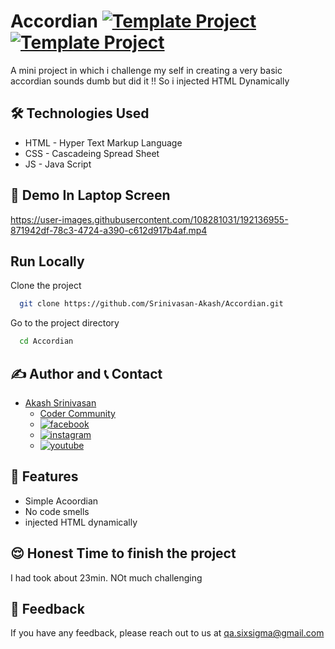 # Accordian [![Template Project](https://img.shields.io/badge/Web-App-red)](http://www.gnu.org/licenses/agpl-3.0) [![Template Project](https://img.shields.io/badge/Technologies%20-HTML%2FCSS%2FJS-brightgreen)](http://www.gnu.org/licenses/agpl-3.0)

A mini project in which i challenge my self in creating a very basic accordian sounds dumb but did it !! So i injected HTML Dynamically

## 🛠 Technologies Used
  - HTML - Hyper Text Markup Language
  - CSS - Cascadeing Spread Sheet
  - JS - Java Script

## 🚩 Demo In Laptop Screen

https://user-images.githubusercontent.com/108281031/192136955-871942df-78c3-4724-a390-c612d917b4af.mp4

## Run Locally

Clone the project

```bash
  git clone https://github.com/Srinivasan-Akash/Accordian.git
```

Go to the project directory

```bash
  cd Accordian
```
## ✍️ Author and 📞 Contact
- [Akash Srinivasan](https://www.github.com/octokatherine)
    - [Coder Community](https://web.codercommunity.io/user/62d568cb998d86c8883a2766?tab=posts)
    - [![facebook](https://img.shields.io/badge/Facebook-0A66C2?style=for-the-badge&logo=facebook&logoColor=white)](https://www.facebook.com/profile.php?id=100083429257499)
    - [![instagram](https://img.shields.io/badge/Instagram-0A66C2?style=for-the-badge&logo=instagram&logoColor=white)](https://www.instagram.com/akash_prashanthi/)
    - [![youtube](https://img.shields.io/badge/YouTube-ff0000?style=for-the-badge&logo=youtube&logoColor=white)](https://www.youtube.com/channel/UCAv1QdzDgV6MjA60CRtfkIg)

## 📝 Features

- Simple Acoordian
- No code smells
- injected HTML dynamically

## 😌 Honest Time to finish the project

I had took about 23min. NOt much challenging

## 👀 Feedback
If you have any feedback, please reach out to us at qa.sixsigma@gmail.com
